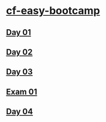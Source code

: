 # [cf-easy-bootcamp](https://codeforces.com/group/yg7WhsFsAp/contests)

## [Day 01](./Day%2001.md)

## [Day 02](./Day%2002.md)

## [Day 03](./Day%2003.md)

## [Exam 01](./Exam%2001.md)

## [Day 04](./Day%2004.md)